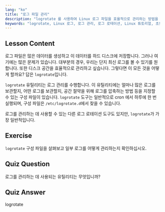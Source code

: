 ```yaml
---
lang: "ko"
title: "로그 파일 관리"
description: "logrotate 를 사용하여 Linux 로그 파일을 효율적으로 관리하는 방법을 배우십시오. 디스크 공간을 절약하기 위한 로그 로테이션, 압축 및 구성을 알아보세요. 오늘 학습을 시작하세요!"
keywords: "logrotate, Linux 로그, 로그 관리, 로그 로테이션, Linux 튜토리얼, 초보자, 가이드, 디스크 공간"
---
```


## Lesson Content

로그 파일은 많은 데이터를 생성하고 이 데이터를 하드 디스크에 저장합니다. 그러나 여기에는 많은 문제가 있습니다. 대부분의 경우, 우리는 단지 최신 로그를 볼 수 있기를 원합니다. 또한 디스크 공간을 효율적으로 관리하고 싶습니다. 그렇다면 이 모든 것을 어떻게 할까요? 답은 `logrotate`입니다.

`logrotate` 유틸리티는 로그 관리를 수행합니다. 이 유틸리티에는 얼마나 많은 로그를 보관할지, 어떤 로그를 보관할지, 공간 절약을 위해 로그를 압축하는 방법 등을 지정할 수 있는 구성 파일이 있습니다. `logrotate` 도구는 일반적으로 cron 에서 하루에 한 번 실행되며, 구성 파일은 `/etc/logrotate.d`에서 찾을 수 있습니다.

로그를 관리하는 데 사용할 수 있는 다른 로그 로테이션 도구도 있지만, `logrotate`가 가장 일반적입니다.

## Exercise

`logrotate` 구성 파일을 살펴보고 일부 로그를 어떻게 관리하는지 확인하십시오.

## Quiz Question

로그를 관리하는 데 사용되는 유틸리티는 무엇입니까?

## Quiz Answer

logrotate
